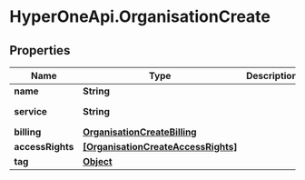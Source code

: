 # HyperOneApi.OrganisationCreate

## Properties

Name | Type | Description | Notes
------------ | ------------- | ------------- | -------------
**name** | **String** |  | [optional] 
**service** | **String** |  | [optional] [default to &#39;5c9cc1c3255c16c3e899a4e8&#39;]
**billing** | [**OrganisationCreateBilling**](OrganisationCreateBilling.md) |  | [optional] 
**accessRights** | [**[OrganisationCreateAccessRights]**](OrganisationCreateAccessRights.md) |  | [optional] 
**tag** | [**Object**](.md) |  | [optional] 


